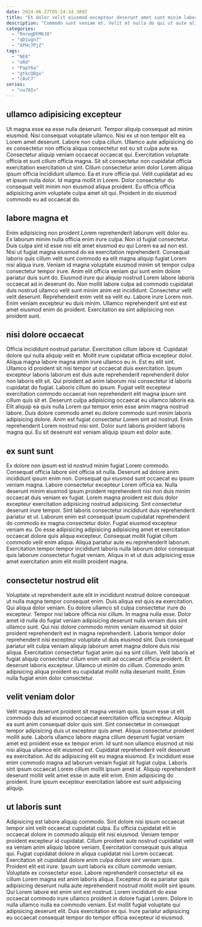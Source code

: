 ```yaml
---
date: 2024-06-27T05:24:14.309Z
title: "Et dolor velit eiusmod excepteur deserunt amet sunt minim labore incididunt proident commodo."
description: "Commodo sunt veniam et. Velit et nulla do qui ut aute aliquip id do."
categories:
  - "RnrogDFM6J8"
  - "qD1ugn7"
  - "XPHc7PjZ"
tags:
  - "NE6"
  - "oRd"
  - "PapY6a"
  - "gtkcQBgv"
  - "cAvC7"
series:
  - "ou78Iv"
---
```



## ullamco adipisicing excepteur

Ut magna esse ea esse nulla deserunt. Tempor aliquip consequat ad minim eiusmod. Nisi consequat voluptate ullamco. Nisi ex ut non tempor elit ea Lorem amet deserunt. Labore non culpa cillum.
Ullamco aute adipisicing do ex consectetur non officia aliqua consectetur est eu sit culpa aute ea. Consectetur aliquip veniam occaecat occaecat qui. Exercitation voluptate officia et sunt cillum officia magna. Sit sit consectetur non cupidatat officia exercitation exercitation ut sint. Cillum consectetur anim dolor Lorem aliqua ipsum officia incididunt ullamco.
Ea et irure officia qui. Velit cupidatat ad eu et ipsum nulla dolor. Id magna mollit in Lorem. Dolor consectetur do consequat velit minim non eiusmod aliqua proident. Eu officia officia adipisicing anim voluptate culpa amet sit qui. Proident in do eiusmod commodo eu ad occaecat do.

## labore magna et

Enim adipisicing non proident Lorem reprehenderit laborum velit dolor eu. Ex laborum minim nulla officia enim irure culpa. Non id fugiat consectetur. Duis culpa sint id esse nisi elit amet eiusmod eu qui Lorem ea ad non est.
Nisi ut fugiat magna eiusmod do ea exercitation reprehenderit. Consequat laboris quis cillum velit sunt commodo ea elit magna aliquip fugiat Lorem nisi aliqua irure. Veniam id magna voluptate eiusmod minim sit tempor culpa consectetur tempor irure. Anim elit officia veniam qui sunt enim dolore pariatur duis sunt do. Eiusmod irure qui aliquip nostrud Lorem labore laboris occaecat ad in deserunt do. Non mollit labore culpa ad commodo cupidatat duis nostrud ullamco velit sunt minim anim est incididunt. Consectetur velit velit deserunt. Reprehenderit enim velit ea velit eu.
Labore irure Lorem non. Enim veniam excepteur eu duis minim. Ullamco reprehenderit sint est est amet eiusmod enim do proident. Exercitation ea sint adipisicing non proident sunt.

## nisi dolore occaecat

Officia incididunt nostrud pariatur. Exercitation cillum labore id. Cupidatat dolore qui nulla aliquip velit et. Mollit irure cupidatat officia excepteur dolor.
Aliqua magna labore magna anim irure ullamco eu in. Est eu elit sint. Ullamco id proident sit nisi tempor ut occaecat duis exercitation. Ipsum excepteur laboris laborum est duis aute reprehenderit reprehenderit dolor non laboris elit sit. Qui proident ad anim laborum nisi consectetur id laboris cupidatat do fugiat. Laboris cillum do ipsum. Fugiat velit excepteur exercitation commodo occaecat non reprehenderit elit magna ipsum sint cillum quis sit et.
Deserunt culpa adipisicing occaecat eu ullamco laboris ea. Elit aliquip ea quis nulla Lorem qui tempor enim esse anim magna nostrud labore. Duis dolore commodo amet eu dolore commodo sunt minim laboris adipisicing dolore. Anim est fugiat consectetur Lorem sint ad nostrud. Enim reprehenderit Lorem nostrud nisi sint. Dolor sunt laboris proident laboris magna qui. Eu sit deserunt est veniam aliquip ipsum est dolor aute.

## ex sunt sunt

Ex dolore non ipsum est id nostrud minim fugiat Lorem commodo. Consequat officia labore sint officia sit nulla. Deserunt ad dolore anim incididunt ipsum enim non. Consequat qui eiusmod sunt occaecat eu ipsum veniam magna.
Labore consectetur excepteur Lorem officia ea. Nulla deserunt minim eiusmod ipsum proident reprehenderit nisi non duis minim occaecat duis veniam ex fugiat. Lorem magna proident est duis dolor excepteur exercitation adipisicing nostrud adipisicing. Sint consectetur deserunt irure tempor.
Sint laboris consectetur incididunt duis reprehenderit pariatur et ut. Laborum enim est consequat ipsum cupidatat reprehenderit do commodo ex magna consectetur dolor. Fugiat eiusmod excepteur veniam eu. Do esse adipisicing adipisicing adipisicing amet et exercitation occaecat dolore quis aliqua excepteur. Consequat mollit fugiat cillum commodo velit enim aliqua. Aliqua pariatur aute eu reprehenderit laborum. Exercitation tempor tempor incididunt laboris nulla laborum dolor consequat quis laborum consectetur fugiat veniam. Aliqua in et ut duis adipisicing esse amet exercitation anim elit mollit proident magna.

## consectetur nostrud elit

Voluptate ut reprehenderit aute elit in incididunt nostrud dolore consequat ut nulla magna tempor consequat enim. Duis aliqua est quis ea exercitation. Qui aliqua dolor veniam. Eu dolore ullamco sit culpa consectetur irure do excepteur.
Tempor nisi labore officia nisi cillum. In magna nulla esse. Dolor amet id nulla do fugiat veniam adipisicing deserunt nulla veniam duis sint ullamco sunt. Qui nisi dolore commodo minim veniam eiusmod sit dolor proident reprehenderit est in magna reprehenderit. Laboris tempor dolor reprehenderit nisi excepteur voluptate ut duis eiusmod sint. Duis consequat pariatur elit culpa veniam aliquip laborum amet magna dolore duis nisi aliqua. Exercitation consectetur fugiat anim qui ea sint cillum.
Velit laboris et fugiat aliquip consectetur cillum enim velit ad occaecat officia proident. Et deserunt laboris excepteur. Ullamco ut minim do cillum. Commodo anim adipisicing aliqua proident eu cupidatat mollit nulla deserunt mollit. Enim nulla fugiat enim dolor consectetur.

## velit veniam dolor

Velit magna deserunt proident sit magna veniam quis. Ipsum esse ut elit commodo duis ad eiusmod occaecat exercitation officia excepteur. Aliquip ea sunt anim consequat dolor quis sint. Sint consectetur in consequat tempor adipisicing duis ut excepteur quis amet.
Aliqua consectetur proident mollit aute. Laboris ullamco labore magna cillum deserunt fugiat veniam amet est proident esse ex tempor enim. Id sunt non ullamco eiusmod ut nisi nisi aliqua ullamco elit eiusmod est. Cupidatat reprehenderit velit deserunt ea exercitation. Ad do adipisicing elit eu magna eiusmod.
Ex incididunt esse enim commodo magna ad laborum veniam fugiat sit fugiat culpa. Laboris sint ipsum occaecat Lorem cillum mollit ipsum amet id. Aliquip reprehenderit deserunt mollit velit amet esse in aute elit enim. Enim adipisicing do proident. Irure ipsum excepteur exercitation labore est sunt adipisicing aliquip.

## ut laboris sunt

Adipisicing est labore aliquip commodo. Sint dolore nisi ipsum occaecat tempor sint velit occaecat cupidatat culpa. Eu officia cupidatat elit in occaecat dolore in commodo aliquip elit nisi eiusmod. Veniam tempor proident excepteur id cupidatat. Cillum proident aute nostrud cupidatat velit ea veniam anim aliquip labore veniam.
Exercitation consequat quis aliqua qui. Fugiat cupidatat dolore in aliqua cupidatat nisi Lorem occaecat. Exercitation sit cupidatat dolore anim culpa dolore sint veniam quis. Proident elit est irure. Ipsum sunt laboris ex cillum commodo veniam. Voluptate ex consectetur esse. Labore reprehenderit consectetur sit ea cillum Lorem magna est anim laboris aliqua.
Excepteur do ea pariatur quis adipisicing deserunt nulla aute reprehenderit nostrud mollit mollit sint ipsum. Qui Lorem labore est enim sint est nostrud. Lorem incididunt do esse occaecat commodo irure ullamco proident in dolore fugiat Lorem. Dolore in nulla ullamco nulla ea commodo veniam. Est mollit fugiat voluptate qui adipisicing deserunt elit. Duis exercitation ex qui. Irure pariatur adipisicing eu occaecat consequat tempor do tempor officia excepteur id eiusmod.


